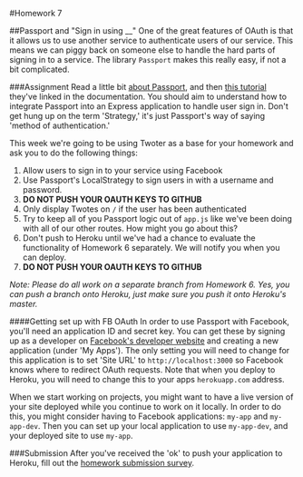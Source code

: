 #Homework 7

##Passport and "Sign in using __"
One of the great features of OAuth is that it allows us to use another service to authenticate users of our service. This means we can piggy back on someone else to handle the hard parts of signing in to a service. The library `Passport` makes this really easy, if not a bit complicated.

###Assignment
Read a little bit [about Passport](https://github.com/jaredhanson/passport/blob/master/README.md#passport), and then [this tutorial](http://mherman.org/blog/2013/11/10/social-authentication-with-passport-dot-js) they've linked in the documentation. You should aim to understand how to integrate Passport into an Express application to handle user sign in. Don't get hung up on the term 'Strategy,' it's just Passport's way of saying 'method of authentication.'

This week we're going to be using Twoter as a base for your homework and ask you to do the following things:

1.  Allow users to sign in to your service using Facebook
2.  Use Passport's LocalStrategy to sign users in with a username and password.
3.  **DO NOT PUSH YOUR OAUTH KEYS TO GITHUB**
4.  Only display Twotes on `/` if the user has been authenticated
5.  Try to keep all of you Passport logic out of `app.js` like we've been doing with all of our other routes. How might you go about this?
6.  Don't push to Heroku until we've had a chance to evaluate the functionality of Homework 6 separately. We will notify you when you can deploy.
6.  **DO NOT PUSH YOUR OAUTH KEYS TO GITHUB**


*Note: Please do all work on a separate branch from Homework 6. Yes, you can push a branch onto Heroku, just make sure you push it onto Heroku's master.*

####Getting set up with FB OAuth
In order to use Passport with Facebook, you'll need an application ID and secret key. You can get these by signing up as a developer on [Facebook's developer website](https://developers.facebook.com/) and creating a new application (under 'My Apps'). The only setting you will need to change for this application is to set 'Site URL' to `http://localhost:3000` so Facebook knows where to redirect OAuth requests. Note that when you deploy to Heroku, you will need to change this to your apps `herokuapp.com` address.

When we start working on projects, you might want to have a live version of your site deployed while you continue to work on it locally. In order to do this, you might consider having to Facebook applications: `my-app` and `my-app-dev`. Then you can set up your local application to use `my-app-dev`, and your deployed site to use `my-app`.

###Submission
After you've received the 'ok' to push your application to Heroku, fill out the [homework submission survey](http://goo.gl/forms/FeqpKu3ifj).
